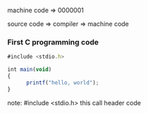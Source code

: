 machine code ⇒ 0000001

source code ⇒ compiler ⇒ machine code

### First C programming code

```jsx
#include <stdio.h>

int main(void)
{
      printf("hello, world");
}
```

note: #include <stdio.h> this call header code
